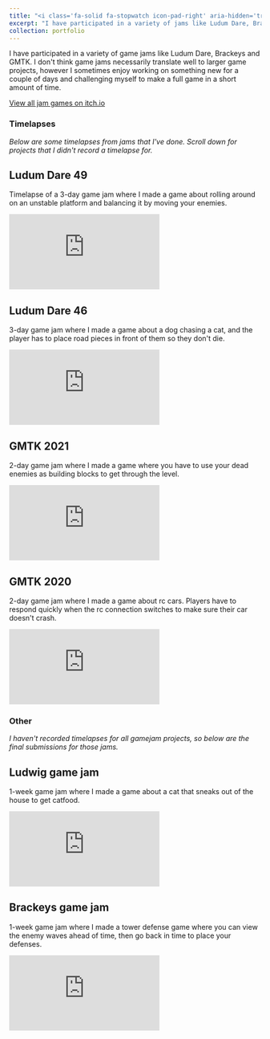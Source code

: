```yaml
---
title: "<i class='fa-solid fa-stopwatch icon-pad-right' aria-hidden='true'></i>Game jams"
excerpt: "I have participated in a variety of jams like Ludum Dare, Brackeys and GMTK."
collection: portfolio
---
```


I have participated in a variety of game jams like Ludum Dare, Brackeys and GMTK. 
I don't think game jams necessarily translate well to larger game projects, 
however I sometimes enjoy working on something new for a couple of days and challenging myself to make a full game in a short amount of time.

<a href="https://codeer.itch.io/"><i class="fab fa-fw fa-itch-io icon-pad-right" aria-hidden="true"></i>View all jam games on itch.io</a>

### Timelapses

<i>Below are some timelapses from jams that I've done. Scroll down for projects that I didn't record a timelapse for.</i>

<div class="project_background" markdown="1">

<div class="video-container">
<div class="video-description-left" markdown="1">

## Ludum Dare 49

Timelapse of a 3-day game jam where I made a game about rolling around on an unstable platform and balancing it by moving your enemies.

</div>

<div class="video-project"><iframe src="https://www.youtube.com/embed/4mJjCB_el9M" frameborder="0" allowfullscreen></iframe></div>

</div>
</div>



<div class="project_background" markdown="1">

<div class="video-container">
<div class="video-description-left" markdown="1">

## Ludum Dare 46

3-day game jam where I made a game about a dog chasing a cat, and the player has to place road pieces in front of them so they don't die.

</div>

<div class="video-project"><iframe src="https://www.youtube.com/embed/TisR2RZzYtQ" frameborder="0" allowfullscreen></iframe></div>

</div>
</div>



<div class="project_background" markdown="1">

<div class="video-container">
<div class="video-description-left" markdown="1">

## GMTK 2021

2-day game jam where I made a game where you have to use your dead enemies as building blocks to get through the level.

</div>

<div class="video-project"><iframe src="https://www.youtube.com/embed/-cbTG-KVcwU" frameborder="0" allowfullscreen></iframe></div>

</div>
</div>



<div class="project_background" markdown="1">

<div class="video-container">
<div class="video-description-left" markdown="1">

## GMTK 2020

2-day game jam where I made a game about rc cars. Players have to respond quickly when the rc connection switches to make sure their car doesn't crash.

</div>

<div class="video-project"><iframe src="https://www.youtube.com/embed/9JkQ22_-kyE" frameborder="0" allowfullscreen></iframe></div>

</div>
</div>



### Other

<i>I haven't recorded timelapses for all gamejam projects, so below are the final submissions for those jams.</i>


<div class="project_background" markdown="1">

<div class="video-container">
<div class="video-description-left" markdown="1">

## Ludwig game jam

1-week game jam where I made a game about a cat that sneaks out of the house to get catfood.

</div>

<div class="video-project"><iframe src="https://www.youtube.com/embed/rTSWS-3GvEQ" frameborder="0" allowfullscreen></iframe></div>

</div>
</div>


<div class="project_background" markdown="1">

<div class="video-container">
<div class="video-description-left" markdown="1">

## Brackeys game jam

1-week game jam where I made a tower defense game where you can view the enemy waves ahead of time, then go back in time to place your defenses.

</div>

<div class="video-project"><iframe src="https://www.youtube.com/embed/YavZ1eH5Ctw" frameborder="0" allowfullscreen></iframe></div>

</div>
</div>